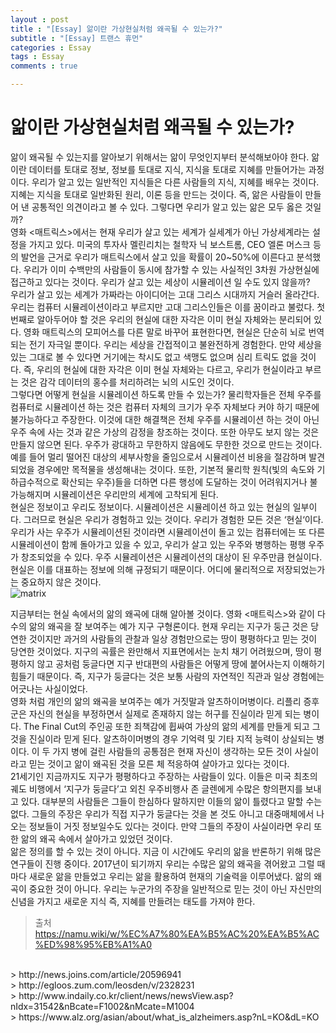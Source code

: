 ```yaml
---
layout : post
title : "[Essay] 앎이란 가상현실처럼 왜곡될 수 있는가?"
subtitle : "[Essay] 트랜스 휴먼"
categories : Essay
tags : Essay
comments : true

---
```


# 앎이란 가상현실처럼 왜곡될 수 있는가?

 앎이 왜곡될 수 있는지를 알아보기 위해서는 앎이 무엇인지부터 분석해보아야 한다. 앎이란 데이터를 토대로 정보, 정보를 토대로 지식, 지식을 토대로 지혜를 만들어가는 과정이다. 우리가 알고 있는 일반적인 지식들은 다른 사람들의 지식, 지혜를 배우는 것이다. 지혜는 지식을 토대로 일반화된 원리, 이론 등을 만드는 것이다. 즉, 앎은 사람들이 만들어 낸 공통적인 의견이라고 볼 수 있다. 그렇다면 우리가 알고 있는 앎은 모두 옳은 것일까?<br>
 영화 <매트릭스>에서는 현재 우리가 살고 있는 세계가 실세계가 아닌 가상세계라는 설정을 가지고 있다. 미국의 투자사 멜린리치는 철학자 닉 보스트롬, CEO 엘론 머스크 등의 발언을 근거로 우리가 매트릭스에서 살고 있을 확률이 20~50%에 이른다고 분석했다. 우리가 이미 수백만의 사람들이 동시에 참가할 수 있는 사실적인 3차원 가상현실에 접근하고 있다는 것이다. 우리가 살고 있는 세상이 시뮬레이션 일 수도 있지 않을까?<br>
 우리가 살고 있는 세계가 가짜라는 아이디어는 고대 그리스 시대까지 거슬러 올라간다. 우리는 컴퓨터 시뮬레이션이라고 부르지만 고대 그리스인들은 이를 꿈이라고 불렀다. 첫 번째로 알아두어야 할 것은 우리의 현실에 대한 자각은 이미 현실 자체와는 분리되어 있다. 영화 매트릭스의 모피어스를 다른 말로 바꾸어 표현한다면, 현실은 단순히 뇌로 번역되는 전기 자극일 뿐이다. 우리는 세상을 간접적이고 불완전하게 경험한다. 만약 세상을 있는 그대로 볼 수 있다면 거기에는 착시도 없고 색맹도 없으며 심리 트릭도 없을 것이다. 즉, 우리의 현실에 대한 자각은 이미 현실 자체와는 다르고, 우리가 현실이라고 부르는 것은 감각 데이터의 홍수를 처리하려는 뇌의 시도인 것이다.<br>
 그렇다면 어떻게 현실을 시뮬레이션 하도록 만들 수 있는가? 물리학자들은 전체 우주를 컴퓨터로 시뮬레이션 하는 것은 컴퓨터 자체의 크기가 우주 자체보다 커야 하기 때문에 불가능하다고 주장한다. 이것에 대한 해결책은 전체 우주를 시뮬레이션 하는 것이 아닌 우주 속에 사는 것과 같은 가상의 감정을 창조하는 것이다. 또한 아무도 보지 않는 것은 만들지 않으면 된다. 우주가 광대하고 무한하지 않음에도 무한한 것으로 만드는 것이다. 예를 들어 멀리 떨어진 대상의 세부사항을 줄임으로서 시뮬레이션 비용을 절감하며 발견되었을 경우에만 목적물을 생성해내는 것이다. 또한, 기본적 물리학 원칙(빛의 속도와 기하급수적으로 확산되는 우주)들을 더하면 다른 행성에 도달하는 것이 어려워지거나 불가능해지며 시뮬레이션은 우리만의 세계에 고착되게 된다.<br>
 현실은 정보이고 우리도 정보이다. 시뮬레이션은 시뮬레이션 하고 있는 현실의 일부이다. 그러므로 현실은 우리가 경험하고 있는 것이다. 우리가 경험한 모든 것은 ‘현실‘이다. 우리가 사는 우주가 시뮬레이션된 것이라면 시뮬레이션이 돌고 있는 컴퓨터에는 또 다른 시뮬레이션이 함께 돌아가고 있을 수 있고, 우리가 살고 있는 우주와 병행하는 평행 우주가 창조되었을 수 있다. 우주 시뮬레이션은 시뮬레이션의 대상이 된 우주만큼 현실이다. 현실은 이를 대표하는 정보에 의해 규정되기 때문이다. 어디에 물리적으로 저장되었는가는 중요하지 않은 것이다.<br>
 ![matrix](http://mblogthumb2.phinf.naver.net/20160225_209/esedae_14563894614970jtn3_JPEG/Man-standing-at-lighted-door-within-green-matrix-post.jpg?type=w2)

 지금부터는 현실 속에서의 앎의 왜곡에 대해 알아볼 것이다. 영화 <매트릭스>와 같이 다수의 앎의 왜곡을 잘 보여주는 예가 지구 구형론이다. 현재 우리는 지구가 둥근 것은 당연한 것이지만 과거의 사람들의 관찰과 일상 경험만으로는 땅이 평평하다고 믿는 것이 당연한 것이었다. 지구의 곡률은 완만해서 지표면에서는 눈치 채기 어려웠으며, 땅이 평평하지 않고 공처럼 둥글다면 지구 반대편의 사람들은 어떻게 땅에 붙어사는지 이해하기 힘들기 때문이다. 즉, 지구가 둥글다는 것은 보통 사람의 자연적인 직관과 일상 경험에는 어긋나는 사실이었다.<br>
 영화 <The Final Cut>처럼 개인의 앎의 왜곡을 보여주는 예가 거짓말과 알츠하이머병이다. 리플리 증후군은 자신의 현실을 부정하면서 실제로 존재하지 않는 허구를 진실이라 믿게 되는 병이다. The Final Cut의 주인공 또한 죄책감에 휩싸여 가상의 앎의 세계를 만들게 되고 그것을 진실이라 믿게 된다. 알츠하이머병의 경우 기억력 및 기타 지적 능력이 상실되는 병이다. 이 두 가지 병에 걸린 사람들의 공통점은 현재 자신이 생각하는 모든 것이 사실이라고 믿는 것이고 앎이 왜곡된 것을 모른 체 적응하여 살아가고 있다는 것이다.<br>
 21세기인 지금까지도 지구가 평평하다고 주장하는 사람들이 있다. 이들은 미국 최초의 궤도 비행에서 ‘지구가 둥글다’고 외친 우주비행사 존 글렌에게 수많은 항의편지를 보내고 있다. 대부분의 사람들은 그들이 한심하다 말하지만 이들의 앎이 틀렸다고 말할 수는 없다. 그들의 주장은 우리가 직접 지구가 둥글다는 것을 본 것도 아니고 대중매체에서 나오는 정보들이 거짓 정보일수도 있다는 것이다. 만약 그들의 주장이 사실이라면 우리 또한 앎의 왜곡 속에서 살아가고 있었던 것이다.<br>
  앎은 정의를 할 수 있는 것이 아니다. 지금 이 시간에도 우리의 앎을 반론하기 위해 많은 연구들이 진행 중이다. 2017년이 되기까지 우리는 수많은 앎의 왜곡을 겪어왔고 그럴 때마다 새로운 앎을 만들었고 우리는 앎을 활용하여 현재의 기술력을 이루어냈다. 앎의 왜곡이 중요한 것이 아니다. 우리는 누군가의 주장을 일반적으로 믿는 것이 아닌 자신만의 신념을 가지고 새로운 지식 즉, 지혜를 만들려는 태도를 가져야 한다.<br>
>출처
> https://namu.wiki/w/%EC%A7%80%EA%B5%AC%20%EA%B5%AC%ED%98%95%EB%A1%A0
<br>
> http://news.joins.com/article/20596941<br>
> http://egloos.zum.com/leosden/v/2328231<br>
> http://www.indaily.co.kr/client/news/newsView.asp?nIdx=31542&nBcate=F1002&nMcate=M1004<br>
> https://www.alz.org/asian/about/what_is_alzheimers.asp?nL=KO&dL=KO
